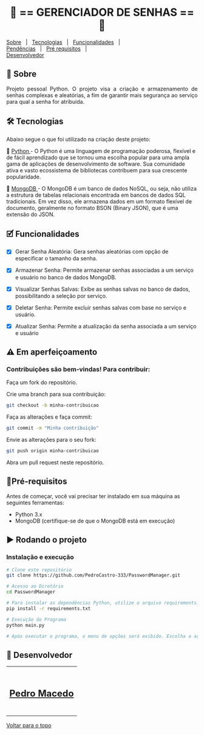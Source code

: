 <!-- PROJECT TITLE -->
<h1 align='center'id="top"> 🔐 == GERENCIADOR DE SENHAS == 🔐 </h1>

<!-- PROJECT MENU -->
<p align="center">

<a href="#sobre">Sobre</a> &#xa0; | &#xa0;
<a href="#tecnologias">Tecnologias</a> &#xa0; | &#xa0;
<a href="#funciona">Funcionalidades</a> &#xa0; | &#xa0;  
 <a href="#pendente">Pendências</a> &#xa0; | &#xa0;
<a href="#requisitos">Pré requisitos</a> &#xa0; | &#xa0;  
<a href="#desenvolvedores">Desenvolvedor</a> &#xa0;

</p>

<!-- STATUS -->

<!-- PROJECT SOBRE -->
<h2 id="sobre">📓 Sobre </h2>
<p align="justify">Projeto pessoal Python. O projeto visa a criação e armazenamento de senhas complexas e aleatórias, a fim de garantir mais segurança ao serviço para qual a senha for atribuida.</p>


<!-- PROJECT TECHNOLOGIES -->
<h2 id="tecnologias"> 🛠 Tecnologias </h2>

Abaixo segue o que foi utilizado na criação deste projeto:


<p>🔗 <a href="https://www.python.org" target="_blank"> Python </a> - O Python é uma linguagem de programação poderosa, flexível e de fácil aprendizado que se tornou uma escolha popular para uma ampla gama de aplicações de desenvolvimento de software. Sua comunidade ativa e vasto ecossistema de bibliotecas contribuem para sua crescente popularidade.
<p>🔗 <a href="https://www.mongodb.com/try/download/community" target="_blank"> MongoDB </a> - O MongoDB é um banco de dados NoSQL, ou seja, não utiliza a estrutura de tabelas relacionais encontrada em bancos de dados SQL tradicionais. Em vez disso, ele armazena dados em um formato flexível de documento, geralmente no formato BSON (Binary JSON), que é uma extensão do JSON.


<!-- PROJECT IT WORKS-->
<h2 id="funciona">🗹 Funcionalidades</h2>




- [x] Gerar Senha Aleatória:
      Gera senhas aleatórias com opção de especificar o tamanho da senha.

- [x] Armazenar Senha:
Permite armazenar senhas associadas a um serviço e usuário no banco de dados MongoDB.

- [x] Visualizar Senhas Salvas:
Exibe as senhas salvas no banco de dados, possibilitando a seleção por serviço.

- [x] Deletar Senha:
Permite excluir senhas salvas com base no serviço e usuário.

- [x] Atualizar Senha:
Permite a atualização da senha associada a um serviço e usuário

<!-- PROJECT PENDING-->
<h2 id="pendente">⚠ Em aperfeiçoamento</h2>

### Contribuições são bem-vindas! Para contribuir:

Faça um fork do repositório.

Crie uma branch para sua contribuição:

```bash
git checkout -b minha-contribuicao
```

Faça as alterações e faça commit:
```bash
git commit -m "Minha contribuição"
```
Envie as alterações para o seu fork:
```bash
git push origin minha-contribuicao
```

Abra um pull request neste repositório.


<!-- PROJECT REQUIREMENTS-->
<h2 id="requisitos">📝Pré-requisitos</h2>

Antes de começar, você vai precisar ter instalado em sua máquina as seguintes ferramentas:

 - Python 3.x
 - MongoDB (certifique-se de que o MongoDB está em execução)



<h2>▶ Rodando o projeto </h2>

<h3> Instalação e execução</h3>

```bash
# Clone este repositório
git clone https://github.com/PedroCastro-333/PasswordManager.git

# Acesso ao Diretório
cd PasswordManager

# Para instalar as dependências Python, utilize o arquivo requirements.txt
pip install -r requirements.txt

# Execução do Programa
python main.py

# Após executar o programa, o menu de opções será exibido. Escolha a ação desejada e siga as instruções apresentadas.
```

<!-- PROJECT DEVELOPERS-->
<h2 id="desenvolvedores">🦉 Desenvolvedor</h2>   
  
<table>
  <tr>
    <td align="center"><a href="https://github.com/PedroCastro-333">
      <br />
      <h2><b>Pedro Macedo</b></h2>
      <br />
    </td>
    
</table>
  

  
<a href="#top">Voltar para o topo</a>
